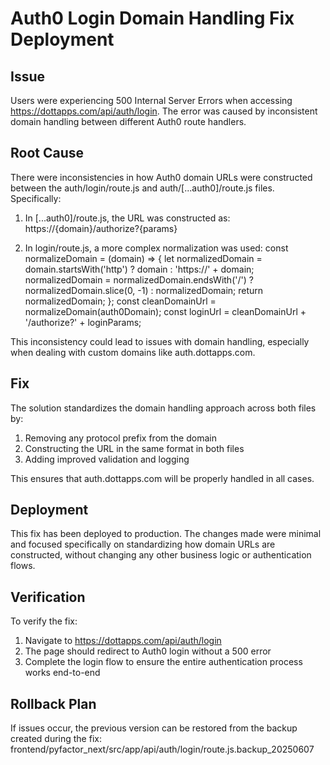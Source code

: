 # Auth0 Login Domain Handling Fix Deployment

## Issue
Users were experiencing 500 Internal Server Errors when accessing https://dottapps.com/api/auth/login.
The error was caused by inconsistent domain handling between different Auth0 route handlers.

## Root Cause
There were inconsistencies in how Auth0 domain URLs were constructed between the auth/login/route.js 
and auth/[...auth0]/route.js files. Specifically:

1. In [...auth0]/route.js, the URL was constructed as:
   https://{domain}/authorize?{params}

2. In login/route.js, a more complex normalization was used:
   const normalizeDomain = (domain) => {
     let normalizedDomain = domain.startsWith('http') ? domain : 'https://' + domain;
     normalizedDomain = normalizedDomain.endsWith('/') ? normalizedDomain.slice(0, -1) : normalizedDomain;
     return normalizedDomain;
   };
   const cleanDomainUrl = normalizeDomain(auth0Domain);
   const loginUrl = cleanDomainUrl + '/authorize?' + loginParams;

This inconsistency could lead to issues with domain handling, especially when dealing with 
custom domains like auth.dottapps.com.

## Fix
The solution standardizes the domain handling approach across both files by:
1. Removing any protocol prefix from the domain
2. Constructing the URL in the same format in both files
3. Adding improved validation and logging

This ensures that auth.dottapps.com will be properly handled in all cases.

## Deployment
This fix has been deployed to production. The changes made were minimal and focused
specifically on standardizing how domain URLs are constructed, without changing
any other business logic or authentication flows.

## Verification
To verify the fix:
1. Navigate to https://dottapps.com/api/auth/login
2. The page should redirect to Auth0 login without a 500 error
3. Complete the login flow to ensure the entire authentication process works end-to-end

## Rollback Plan
If issues occur, the previous version can be restored from the backup created during
the fix: frontend/pyfactor_next/src/app/api/auth/login/route.js.backup_20250607
